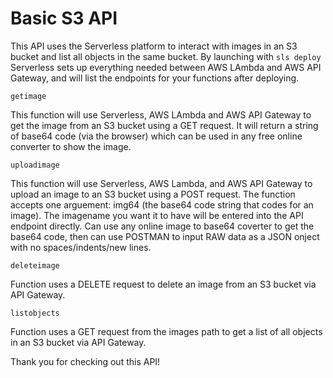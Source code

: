 # Basic S3 API

This API uses the Serverless platform to interact with images in an S3 bucket and list all objects in the same bucket.
By launching with `sls deploy` Serverless sets up everything needed between AWS LAmbda and AWS API Gateway, and will list
the endpoints for your functions after deploying.

```
getimage
```
This function will use Serverless, AWS LAmbda and AWS API Gateway to get the image from an S3 bucket using a GET request. 
It will return a string of base64 code (via the browser) which can be used in any free online converter to show the image.

```
uploadimage
```
This function will use Serverless, AWS Lambda, and AWS API Gateway to upload an image to an S3 bucket using a POST request.
The function accepts one arguement: img64 (the base64 code string that codes for an image). The imagename you want it to have
will be entered into the API endpoint directly. Can use any online image to base64 coverter to get the base64 code, then can
use POSTMAN to input RAW data as a JSON onject with no spaces/indents/new lines.

```
deleteimage
```
Function uses a DELETE request to delete an image from an S3 bucket via API Gateway.

```
listobjects
```
Function uses a GET request from the images path to get a list of all objects in an S3 bucket via API Gateway.


Thank you for checking out this API!